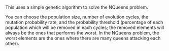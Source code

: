 This uses a simple genetic algorithm to solve the NQueens problem. 

You can choose the population size, number of evolution cycles, the mutation probability rate, and the probability threshold (percentage of each population which will be removed in each cycles; the removed elements will always be the ones that performs the worst. In the NQueens problem, the worst elements are the ones where there are many queens attacking each other).

